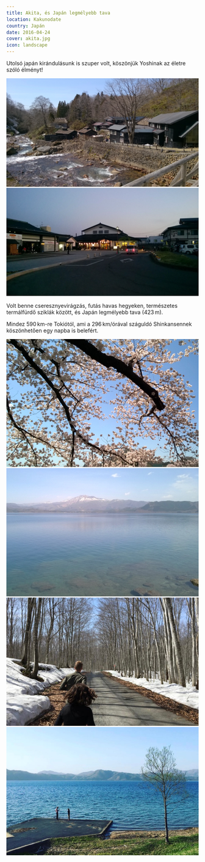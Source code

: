 ```yaml
---
title: Akita, és Japán legmélyebb tava
location: Kakunodate
country: Japán
date: 2016-04-24
cover: akita.jpg
icon: landscape
---
```


Utolsó japán kirándulásunk is szuper volt, köszönjük Yoshinak az életre szóló élményt!

![](../../img/kakunodate1.jpg)
![](../../img/kakunodate2.jpg)

Volt benne cseresznyevirágzás, futás havas hegyeken, természetes termálfürdő sziklák között, és Japán legmélyebb tava (423 m).

Mindez 590 km-re Tokiótól, ami a 296 km/órával száguldó Shinkansennek köszönhetően egy napba is belefért.

![](../../img/0424-1.jpg)
![](../../img/0424-2.jpg)
![](../../img/0424-3.jpg)
![](../../img/0424-4.jpg)
